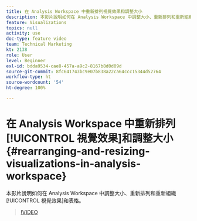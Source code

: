 ```yaml
---
title: 在 Analysis Workspace 中重新排列視覺效果和調整大小
description: 本影片說明如何在 Analysis Workspace 中調整大小、重新排列和重新組織視覺效果和表格。
feature: Visualizations
topics: null
activity: use
doc-type: feature video
team: Technical Marketing
kt: 2138
role: User
level: Beginner
exl-id: bdda9534-cae8-457a-a9c2-8167b8d0d09d
source-git-commit: 8fc641743bc9e07b838a22ca64ccc15344d52764
workflow-type: ht
source-wordcount: '54'
ht-degree: 100%

---
```


# 在 Analysis Workspace 中重新排列[!UICONTROL 視覺效果]和調整大小 {#rearranging-and-resizing-visualizations-in-analysis-workspace}

本影片說明如何在 Analysis Workspace 中調整大小、重新排列和重新組織[!UICONTROL 視覺效果]和表格。

>[!VIDEO](https://video.tv.adobe.com/v/24707/?quality=12&learn=on)

